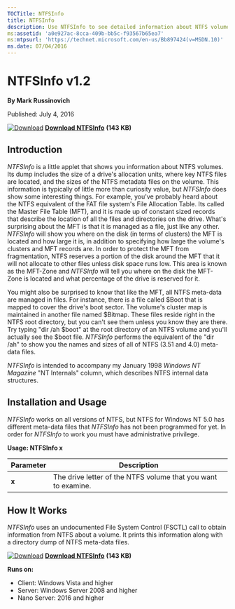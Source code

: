 ```yaml
--- 
TOCTitle: NTFSInfo
title: NTFSInfo
description: Use NTFSInfo to see detailed information about NTFS volumes, including the size and location of the Master File Table (MFT) and MFT-zone, as well as the sizes of the NTFS meta-data files.
ms:assetid: 'a0e927ac-8cca-409b-bb5c-f93567b65ea7'
ms:mtpsurl: 'https://technet.microsoft.com/en-us/Bb897424(v=MSDN.10)'
ms.date: 07/04/2016
---
```


NTFSInfo v1.2
=============

**By Mark Russinovich**

Published: July 4, 2016

[![Download](/media/landing/sysinternals/download_sm.png)](https://download.sysinternals.com/files/NTFSInfo.zip) [**Download NTFSInfo**](https://download.sysinternals.com/files/NTFSInfo.zip) **(143 KB)**

## Introduction

*NTFSInfo* is a little applet that shows you information about NTFS
volumes. Its dump includes the size of a drive's allocation units, where
key NTFS files are located, and the sizes of the NTFS metadata files on
the volume. This information is typically of little more than curiosity
value, but *NTFSInfo* does show some interesting things. For example,
you've probably heard about the NTFS equivalent of the FAT file system's
File Allocation Table. Its called the Master File Table (MFT), and it is
made up of constant sized records that describe the location of all the
files and directories on the drive. What's surprising about the MFT is
that it is managed as a file, just like any other. *NTFSInfo* will show
you where on the disk (in terms of clusters) the MFT is located and how
large it is, in addition to specifying how large the volume's clusters
and MFT records are. In order to protect the MFT from fragmentation,
NTFS reserves a portion of the disk around the MFT that it will not
allocate to other files unless disk space runs low. This area is known
as the MFT-Zone and *NTFSInfo* will tell you where on the disk the
MFT-Zone is located and what percentage of the drive is reserved for it.

You might also be surprised to know that like the MFT, all NTFS
meta-data are managed in files. For instance, there is a file called
\$Boot that is mapped to cover the drive's boot sector. The volume's
cluster map is maintained in another file named \$Bitmap. These files
reside right in the NTFS root directory, but you can't see them unless
you know they are there. Try typing "dir /ah \$boot" at the root
directory of an NTFS volume and you'll actually see the \$boot file.
*NTFSInfo* performs the equivalent of the "dir /ah" to show you the
names and sizes of all of NTFS (3.51 and 4.0) meta-data files.

*NTFSInfo* is intended to accompany my January 1998 *Windows NT
Magazine* "NT Internals" column, which describes NTFS internal data
structures.

## Installation and Usage

*NTFSInfo* works on all versions of NTFS, but NTFS for Windows NT 5.0
has different meta-data files that *NTFSInfo* has not been programmed
for yet. In order for *NTFSInfo* to work you must have administrative
privilege.

**Usage: NTFSInfo x**

|Parameter  |Description  |
|---------|---------|
|  **x**  | The drive letter of the NTFS volume that you want to examine.|

## How It Works

*NTFSInfo* uses an undocumented File System Control (FSCTL) call to
obtain information from NTFS about a volume. It prints this information
along with a directory dump of NTFS meta-data files.

[![Download](/media/landing/sysinternals/download_sm.png)](https://download.sysinternals.com/files/NTFSInfo.zip) [**Download NTFSInfo**](https://download.sysinternals.com/files/NTFSInfo.zip) **(143 KB)**

**Runs on:**

-   Client: Windows Vista and higher
-   Server: Windows Server 2008 and higher
-   Nano Server: 2016 and higher



